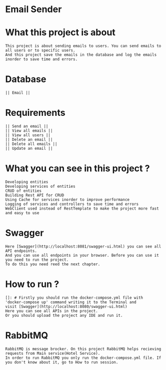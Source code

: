 # Email Sender

# What this project is about
    This project is about sending emails to users. You can send emails to all users or to specific users.
    And this project save the emails in the database and log the emails inorder to save time and errors.
# Database
    || Email ||

# Requirements
    || Send an email ||
    || View all emails ||
    || View all users ||
    || Delete an email ||
    || Delete all emails ||
    || Update an email ||

# What you can see in this project ?
    Developing entities  
    Developing services of entities  
    CRUD of entities   
    Building Rest API for CRUD 
    Using Cache for services inorder to improve performance
    Logging of services and controllers to save time and errors
    WebClient used instead of RestTemplate to make the project more fast and easy to use

# Swagger
    Here [Swagger](http://localhost:8081/swagger-ui.html) you can see all API endpoints.
    And you can use all endpoints in your browser. Before you can use it you need to run the project. 
    To do this you need reed the next chapter.



# How to run ?
    []: # Firstly you should run the docker-compose.yml file with
    'docker-compose up' command writing it to the Terminal and
    visit [Swagger](http://localhost:8080/swagger-ui.html)
    Here you can see all APIs in the project.
    Or you should upload the project any IDE and run it.

# RabbitMQ
    RabbitMQ is message brocker. On this project RabbitMQ helps recieving requests from Main service(Hotel Service).
    In order to run RabbitMQ you only run the docker-compose.yml file. If you don't know about it, go to How to run session.
